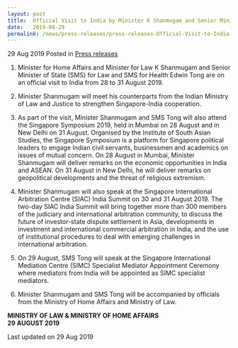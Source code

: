 ```yaml
---
layout: post
title:  Official Visit to India by Minister K Shanmugam and Senior Minister of State Edwin Tong
date:   2019-08-29
permalink: /news/press-releases/press-releases-Official-Visit-to-India-by-Minister-K-Shanmugam-and-Senior-Minister-of-State-Edwin-Tong
---
```


29 Aug 2019 Posted in [Press releases](/news/press-releases)

1. Minister for Home Affairs and Minister for Law K Shanmugam and Senior Minister of State (SMS) for Law and SMS for Health Edwin Tong are on an official visit to India from 28 to 31 August 2019.
 
2. Minister Shanmugam will meet his counterparts from the Indian Ministry of Law and Justice to strengthen Singapore-India cooperation.
 
3. As part of the visit, Minister Shanmugam and SMS Tong will also attend the Singapore Symposium 2019, held in Mumbai on 28 August and in New Delhi on 31 August. Organised by the Institute of South Asian Studies, the Singapore Symposium is a platform for Singapore political leaders to engage Indian civil servants, businessmen and academics on issues of mutual concern. On 28 August in Mumbai, Minister Shanmugam will deliver remarks on the economic opportunities in India and ASEAN. On 31 August in New Delhi, he will deliver remarks on geopolitical developments and the threat of religious extremism.
 
4. Minister Shanmugam will also speak at the Singapore International Arbitration Centre (SIAC) India Summit on 30 and 31 August 2019. The two-day SIAC India Summit will bring together more than 300 members of the judiciary and international arbitration community, to discuss the future of investor-state dispute settlement in Asia, developments in investment and international commercial arbitration in India, and the use of institutional procedures to deal with emerging challenges in international arbitration.
 
5. On 29 August, SMS Tong will speak at the Singapore International Mediation Centre (SIMC) Specialist Mediator Appointment Ceremony where mediators from India will be appointed as SIMC specialist mediators.
 
6. Minister Shanmugam and SMS Tong will be accompanied by officials from the Ministry of Home Affairs and Ministry of Law.


**MINISTRY OF LAW & MINISTRY OF HOME AFFAIRS**  
**29 AUGUST 2019**

<p class="right-side-updated">Last updated on 29 Aug 2019</p> 



